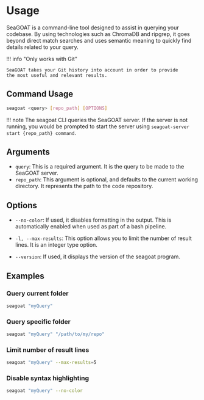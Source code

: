 <!-- markdownlint-disable MD046 -->
# Usage

SeaGOAT is a command-line tool designed to assist in querying your codebase.
By using technologies such as ChromaDB and ripgrep, it goes beyond direct
match searches and uses semantic meaning to quickly find
details related to your query.

!!! info "Only works with Git"

    SeaGOAT takes your Git history into account in order to provide
    the most useful and relevant results.

## Command Usage

```bash
seagoat <query> [repo_path] [OPTIONS]
```

!!! note
    The seagoat CLI queries the SeaGOAT server. If the server is not running,
    you would be prompted to start the server using
    `seagoat-server start {repo_path} command`.

## Arguments

* `query`: This is a required argument.
It is the query to be made to the SeaGOAT server.
* `repo_path`: This argument is optional, and defaults
to the current working directory. It represents the path to the code repository.

## Options

* `--no-color`: If used, it disables formatting in the output.
This is automatically enabled when used as part of a bash pipeline.

* `-l, --max-results`: This option allows you to limit the number of
result lines. It is an integer type option.

* `--version`: If used, it displays the version of the seagoat program.

## Examples

### Query current folder

```bash
seagoat "myQuery"
```

### Query specific folder

```bash
seagoat "myQuery" "/path/to/my/repo"
```

### Limit number of result lines

```bash
seagoat "myQuery" --max-results=5
```

### Disable syntax highlighting

```bash
seagoat "myQuery" --no-color
```
